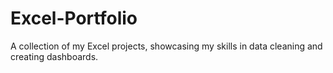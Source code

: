# Excel-Portfolio
A collection of my Excel projects, showcasing my skills in data cleaning and creating dashboards. 
